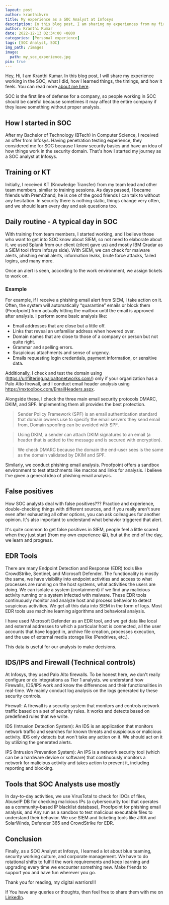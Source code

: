```yaml
---
layout: post
author: kranthikvrm
title: My experience as a SOC Analyst at Infosys
description: In this blog post, I am sharing my experiences from my first year at RGUKT Nuzvid, where I experienced new faces, challenges, and exciting opportunities on my journey towards becoming an engineer.
author: Kranthi Kumar
date: 2022-12-13 02:34:00 +0800
categories: [Personal experience]
tags: [SOC Analyst, SOC]
img_path: /images
image:
  path: my_soc_experience.jpg
pin: true
---
```


Hey, Hi, I am Kranthi Kumar. In this blog post, I will share my experience working in the SOC, what I did, how I learned things, the timings, and how it feels. You can read more <a href="https://www.kranthikumar.net/about/">about me here</a>.

SOC is the first line of defense for a company, so people working in SOC should be careful because sometimes it may affect the entire company if they leave something without proper analysis.

## How I started in SOC

After my Bachelor of Technology (BTech) in Computer Science, I received an offer from Infosys. Having penetration testing experience, they considered me for SOC because I know security basics and have an idea of how things work in the security domain. That's how I started my journey as a SOC analyst at Infosys.

## Training or KT

Initially, I received KT (Knowledge Transfer) from my team lead and other team members, similar to training sessions. As days passed, I became friends with PremChand, he is one of the good friends I can talk to without any hesitation. In security there is nothing static, things change very often, and we should learn every day and ask questions too.

## Daily routine - A typical day in SOC

With training from team members, I started working, and I believe those who want to get into SOC know about SIEM, so not need to elaborate about it. we used Splunk from our client (cilent gave us) and mostly IBM Qradar as a SIEM tool (from Infosys side). With SIEM, we can check for malware alerts, phishing email alerts, information leaks, brute force attacks, failed logins, and many more.

Once an alert is seen, according to the work environment, we assign tickets to work on. 

### Example

For example, if I receive a phishing email alert from SIEM, I take action on it. Often, the system will automatically “quarantine” emails or block them (Proofpoint) from actually hitting the mailbox until the email is approved after analysis. I perform some basic analysis like:

- Email addresses that are close but a little off.
- Links that reveal an unfamiliar address when hovered over.
- Domain names that are close to those of a company or person but not quite right.
- Grammar and spelling errors.
- Suspicious attachments and sense of urgency.
- Emails requesting login credentials, payment information, or sensitive data.
  
Additionally, I check and test the domain using (https://urlfiltering.paloaltonetworks.com/) only if your organization has a Palo Alto firewall, and I conduct email header analysis using https://mxtoolbox.com/EmailHeaders.aspx.

Alongside these, I check the three main email security protocols DMARC, DKIM, and SPF. Implementing them all provides the best protection.

> Sender Policy Framework (SPF) is an email authentication standard that domain owners use to specify the email servers they send email from, Domain spoofing can be avoided with SPF.

> Using DKIM, a sender can attach DKIM signatures to an email (a header that is added to the message and is secured with encryption).

> We check DMARC because the domain the end-user sees is the same as the domain validated by DKIM and SPF.

Similarly, we conduct phishing email analysis. Proofpoint offers a sandbox environment to test attachments like macros and links for analysis. I believe I've given a general idea of phishing email analysis.

## False positives

How SOC analysts deal with false positives??? Practice and experience, double-checking things with different sources, and if you really aren't sure even after exhausting all other options, you can ask colleagues for another opinion. It's also important to understand what behavior triggered that alert.

It's quite common to get false positives in SIEM, people feel a little scared when they just start (from my own experience 😁), but at the end of the day, we learn and progress.

## EDR Tools

There are many Endpoint Detection and Response (EDR) tools like CrowdStrike, Sentinel, and Microsoft Defender. The functionality is mostly the same, we have visibility into endpoint activities and access to what processes are running on the host systems, what activities the users are doing. We can isolate a system (containment) if we find any malicious activity running or a system infected with malware. These EDR tools continuously monitor and analyze host and process behavior to detect suspicious activities. We get all this data into SIEM in the form of logs. Most EDR tools use machine learning algorithms and behavioral analysis.

I have used Microsoft Defender as an EDR tool, and we get data like local and external addresses to which a particular host is connected, all the user accounts that have logged in, archive file creation, processes execution, and the use of external media storage like (Pendrives, etc.).

This data is useful for our analysis to make decisions.

## IDS/IPS and Firewall (Technical controls)

At Infosys, they used Palo Alto firewalls. To be honest here, we don't really configure or do integrations as Tier 1 analysts. we understand how Firewalls, IDS/IPS work and know the differences and their functionalities in real-time. We mainly conduct log analysis on the logs generated by these security controls.

Firewall: A firewall is a security system that monitors and controls network traffic based on a set of security rules. It works and detects based on predefined rules that we write.
  
IDS (Intrusion Detection System): An IDS is an application that monitors network traffic and searches for known threats and suspicious or malicious activity. IDS only detects but won't take any action on it. We should act on it by utilizing the generated alerts.
  
IPS (Intrusion Prevention System): An IPS is a network security tool (which can be a hardware device or software) that continuously monitors a network for malicious activity and takes action to prevent it, including reporting and blocking.

## Tools that SOC Analysts use mostly

In day-to-day activities, we use VirusTotal to check for IOCs of files, AbuseIP DB for checking malicious IPs (a cybersecurity tool that operates as a community-based IP blacklist database), Proofpoint for phishing email analysis, and Any.run as a sandbox to test malicious executable files to understand their behavior. We use SIEM and ticketing tools like JIRA and SolarWinds, Defender 365 and CrowdStrike for EDR.

## Conclusion

Finally, as a SOC Analyst at Infosys, I learned a lot about blue teaming, security working culture, and corporate management. We have to do rotational shifts to fulfill the work requirements and keep learning and upgrading every time we encounter something new. Make friends to support you and have fun wherever you go.

Thank you for reading, my digital warriors!!!

If You have any queries or thoughts, then feel free to share them with me on <a href="https://www.linkedin.com/in/kranthi-kumar-manda/">LinkedIn</a>.
